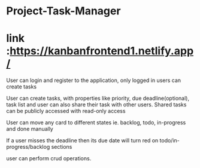 # Project-Task-Manager

# link :https://kanbanfrontend1.netlify.app/

User can login and register to the application, only logged in users can create tasks

User can create tasks, with properties like priority, due deadline(optional), task list and user can also share their task with other users. Shared tasks can be publicly accessed with read-only access

User can move any card to different states ie. backlog, todo, in-progress and done manually

If a user misses the deadline then its due date will turn red on todo/in-progress/backlog sections

user can perform crud operations.
